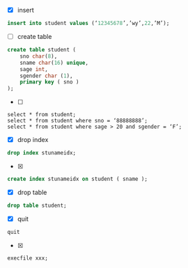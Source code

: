 - [x] insert
```sql
insert into student values (‘12345678’,’wy’,22,’M’);
```

- [ ] create table
```sql
create table student (
    sno char(8),
    sname char(16) unique,
    sage int,
    sgender char (1),
    primary key ( sno )
);
```

- [ ]
```mysql
select * from student;
select * from student where sno = ‘88888888’;
select * from student where sage > 20 and sgender = ‘F’;
```

- [X] drop index
```sql
drop index stunameidx;
```

- [X]
```sql
create index stunameidx on student ( sname );
```

- [X] drop table
```sql
drop table student;
```

- [X] quit 
```sql
quit
```

- [X] 
```sql
execfile xxx;
```